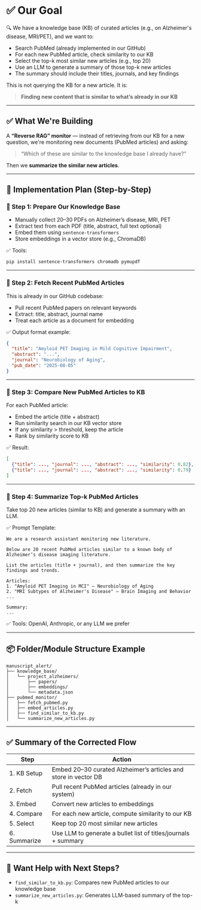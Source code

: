 
# ✅ Our Goal

🔍 We have a knowledge base (KB) of curated articles (e.g., on Alzheimer's disease, MRI/PET), and we want to:

- Search PubMed (already implemented in our GitHub)
- For each new PubMed article, check similarity to our KB
- Select the top-k most similar new articles (e.g., top 20)
- Use an LLM to generate a summary of those top-k new articles
- The summary should include their titles, journals, and key findings

This is not querying the KB for a new article. It is:

> **Finding new content that is similar to what’s already in our KB**

---

## ✅ What We're Building

A **“Reverse RAG” monitor** — instead of retrieving from our KB for a new question, we're monitoring new documents (PubMed articles) and asking:

> “Which of these are similar to the knowledge base I already have?”

Then we **summarize the similar new articles**.

---

## 🧭 Implementation Plan (Step-by-Step)

### 🔹 Step 1: Prepare Our Knowledge Base

- Manually collect 20–30 PDFs on Alzheimer’s disease, MRI, PET
- Extract text from each PDF (title, abstract, full text optional)
- Embed them using `sentence-transformers`
- Store embeddings in a vector store (e.g., ChromaDB)

✅ Tools:
```bash
pip install sentence-transformers chromadb pymupdf
```

---

### 🔹 Step 2: Fetch Recent PubMed Articles

This is already in our GitHub codebase:

- Pull recent PubMed papers on relevant keywords
- Extract: title, abstract, journal name
- Treat each article as a document for embedding

✅ Output format example:
```json
{
  "title": "Amyloid PET Imaging in Mild Cognitive Impairment",
  "abstract": "...",
  "journal": "Neurobiology of Aging",
  "pub_date": "2025-08-05"
}
```

---

### 🔹 Step 3: Compare New PubMed Articles to KB

For each PubMed article:

- Embed the article (title + abstract)
- Run similarity search in our KB vector store
- If any similarity > threshold, keep the article
- Rank by similarity score to KB

✅ Result:
```json
[
  {"title": ..., "journal": ..., "abstract": ..., "similarity": 0.82},
  {"title": ..., "journal": ..., "abstract": ..., "similarity": 0.79}
]
```

---

### 🔹 Step 4: Summarize Top-k PubMed Articles

Take top 20 new articles (similar to KB) and generate a summary with an LLM.

✅ Prompt Template:
```text
We are a research assistant monitoring new literature.

Below are 20 recent PubMed articles similar to a known body of Alzheimer’s disease imaging literature.

List the articles (title + journal), and then summarize the key findings and trends.

Articles:
1. "Amyloid PET Imaging in MCI" — Neurobiology of Aging
2. "MRI Subtypes of Alzheimer's Disease" — Brain Imaging and Behavior
...

Summary:
...
```

✅ Tools: OpenAI, Anthropic, or any LLM we prefer

---

## 📦 Folder/Module Structure Example

```
manuscript_alert/
├── knowledge_base/
│   └── project_alzheimers/
│       ├── papers/
│       ├── embeddings/
│       └── metadata.json
├── pubmed_monitor/
│   ├── fetch_pubmed.py
│   ├── embed_articles.py
│   ├── find_similar_to_kb.py
│   └── summarize_new_articles.py
```

---

## ✅ Summary of the Corrected Flow

| Step     | Action                                                              |
|----------|----------------------------------------------------------------------|
| 1. KB Setup | Embed 20–30 curated Alzheimer’s articles and store in vector DB  |
| 2. Fetch    | Pull recent PubMed articles (already in our system)             |
| 3. Embed    | Convert new articles to embeddings                                |
| 4. Compare  | For each new article, compute similarity to our KB               |
| 5. Select   | Keep top 20 most similar new articles                             |
| 6. Summarize| Use LLM to generate a bullet list of titles/journals + summary    |

---

## 🚀 Want Help with Next Steps?

- `find_similar_to_kb.py`: Compares new PubMed articles to our knowledge base
- `summarize_new_articles.py`: Generates LLM-based summary of the top-k
